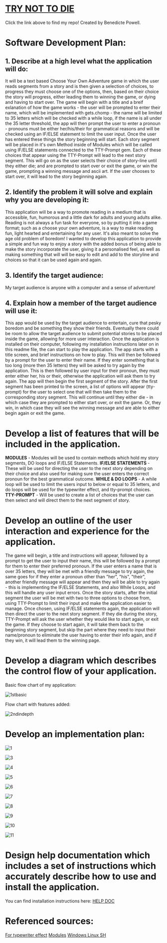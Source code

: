 # [TRY NOT TO DIE](https://github.com/benebess/BenedictePowell_T1A3)

Click the link above to find my repo! 
Created by Benedicte Powell. 

# **Software Development Plan:** 

## 1. **Describe** at a high level what the application will do:

It will be a text based Choose Your Own Adventure game in which the user reads segments from a story and is then given a selection of choices, to progress they must choose one of the options, then, based on their choice the story will progress, either leading them to winning the game, or dying and having to start over. 
The game will begin with a title and a breif exlanation of how the game works - the user will be prompted to enter their name, which will be implemented with gets.chomp - the name will be limited to 35 letters which will be checked with a while loop, if the name is all under the 35 letter threshold, the app will then prompt the user to enter a pronoun - pronouns must be either her/his/their for grammatical reasons and will be checked using an IF/ELSE statement to limit the user input. Once the user has entered these things the story beginning will start.  Each story segment will be placed in it's own Method inside of Modules which will be called using IF/ELSE statements connected to the TTY-Prompt gem. Each of these choices that appear using the TTY-Prompt will lead to the next story segment. This will go on as the user selects their choice of story-line until they either die; and are prompted to start over or exit the game, or win the game, prompting a winning message and ascii art. If the user chooses to start over, it will lead to the story beginning again. 

##  **2. Identify** the problem it will solve and **explain** why you are developing it:

This application will be a way to promote reading in a medium that is accessible, fun, humorous and a little dark for adults and young adults alike. 
Reading is not always a fun task for everyone, so by putting it into a game format; such as a choose your own adventure, is a way to make reading fun, light hearted and entertaining for any user. It's also meant to solve the age old problem of boredom! 
I wanted to develop this application to provide a simple and fun way to enjoy a story with the added bonus of being able to make the story incorporate the user, giving it a personalised feel, as well as making something that will will be easy to edit and add to the storyline and choices so that it can be used again and again. 

## 3. **Identify** the target audience:

 My target audience is anyone with a computer and a sense of adventure! 

## 4. **Explain** how a member of the target audience will use it:

This app would be used by the target audience to entertain, cure that pesky boredom and be something they show their friends. 
Eventually there could be room to allow the target audience to submit potential stories to be placed inside the game, allowing for more user interaction. 
Once the application is installed on their computer, following my installation instructions later on in this readme file, the can start to play the application. The app starts with a title screen, and brief instructions on how to play. This will then be followed by a prompt for the user to enter their name. If they enter something that is too long (more then 35 letters) they will be asked to try again by the application. This is then followed by user input for their pronoun, they must enter either her, his or their, otherwise the application will ask them to try again. The app will then begin the first segment of the story. 
After the first segment has been printed to the screen, a list of options will appear (tty-prompt) for the user to select one that will then take them to the corresponding story segment. This will continue until they either die - in which case they are prompted to either start over, or exit the game. Or, they win, in which case they will see the winning message and are able to either begin again or exit the game. 

# **Develop** a list of features that will be included in the application.

**MODULES** - Modules will be used to contain methods which hold my story segments, DO loops and IF/ELSE Statements. 
**IF/ELSE STATEMENTS** - These will be used for directing the user to the next story depending on their choice and also used for making sure the user enters the correct pronoun for the best grammatical outcome. 
**WHILE & DO LOOPS** - A while loop will be used to limit the users input to below or equal to 35 letters, and do loops will be used for the typewriter effect, and tty-prompt choices. 
**TTY-PROMPT** - Will be used to create a list of choices that the user can then select and will direct them to the next segment of story. 



# **Develop** an **outline** of the user interaction and experience for the application.

The game will begin, a title and instructions will appear, followed by a prompt to get the user to input their name, this will be followed by a prompt for them to enter their preferred pronoun. 
If the user enters a name that is over 35 letters, they will be met with a friendly message to try again, the same goes for if they enter a pronoun other than "her", "his", "their", another friendly message will appear and then they will be able to try again - this is implementing the IF/ELSE Statements, and also While Loops, and this will handle any user input errors. 
Once the story starts, after the initial segment the user will be met with two to three options to choose from, using TTY-Prompt to limit their input and make the application easier to manage. 
Once chosen, using IF/ELSE statements again, the application will then direct the user to the next story segment. If they die during the story, TTY-Prompt will ask the user whether they would like to start again, or exit the game. If they choose to start again, it will take them back to the beginning story segment, but skip the part where they need to input their name/pronoun to eliminate the user having to enter their info again, and if they win, it will lead them to the winning page. 

# **Develop** a diagram which describes the control flow of your application. 

Basic flow chart of my application:

![1stbasic](https://github.com/benebess/BenedictePowell_T1A3/blob/master/DOCS/Flow%20Charts/1stbasic.png)

Flow chart with features added: 

![2ndindepth](https://github.com/benebess/BenedictePowell_T1A3/blob/master/DOCS/Flow%20Charts/2ndindepth.png)

# **Develop** an implementation plan:

![1](https://github.com/benebess/BenedictePowell_T1A3/blob/master/DOCS/Trello/1.png)

![3](/Users/bonepile/Desktop/BenedictePowell_T1A3/DOCS/Trello/3.png)

![4](https://github.com/benebess/BenedictePowell_T1A3/blob/master/DOCS/Trello/4.png)

![5](/Users/bonepile/Desktop/BenedictePowell_T1A3/DOCS/Trello/5.png)

![6](https://github.com/benebess/BenedictePowell_T1A3/blob/master/DOCS/Trello/6.png)

![7](/Users/bonepile/Desktop/BenedictePowell_T1A3/DOCS/Trello/7.png)

![8](https://github.com/benebess/BenedictePowell_T1A3/blob/master/DOCS/Trello/8.png)

![9](/Users/bonepile/Desktop/BenedictePowell_T1A3/DOCS/Trello/9.png)

![10](https://github.com/benebess/BenedictePowell_T1A3/blob/master/DOCS/Trello/10.png)

![11](https://github.com/benebess/BenedictePowell_T1A3/blob/master/DOCS/Trello/11.png)

# **Design** help documentation which includes a set of instructions which accurately **describe** how to use and install the application.

You can find installation instructions here: [HELP DOC](https://github.com/benebess/BenedictePowell_T1A3/blob/master/DOCS/help.md)

# Referenced sources: 

[For typewriter effect](https://www.youtube.com/watch?v=y-NNN1i9_rg) 
[Modules](http://ruby-for-beginners.rubymonstas.org/advanced/modules.html#:~:text=In%20Ruby%2C%20modules%20are%20somewhat,not%20have%20a%20method%20new%20.)
[Windows Linux SH](https://www.thewindowsclub.com/how-to-run-sh-or-shell-script-file-in-windows-10) 

